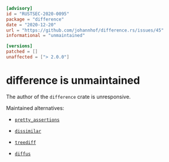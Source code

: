 ```toml
[advisory]
id = "RUSTSEC-2020-0095"
package = "difference"
date = "2020-12-20"
url = "https://github.com/johannhof/difference.rs/issues/45"
informational = "unmaintained"

[versions]
patched = []
unaffected = ["> 2.0.0"]
```

# difference is unmaintained

The author of the `difference` crate is unresponsive.

Maintained alternatives:

- [`pretty_assertions`](https://crates.io/crates/pretty_assertions)

- [`dissimilar`](https://crates.io/crates/dissimilar)

- [`treediff`](https://crates.io/crates/treediff)

- [`diffus`](https://crates.io/crates/diffus)
